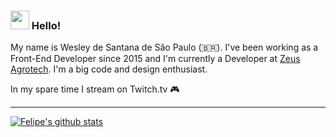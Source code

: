 ### <img src="https://media.giphy.com/media/hvRJCLFzcasrR4ia7z/giphy.gif" width="30px"> Hello!

My name is Wesley de Santana de São Paulo (🇧🇷). I've been working as a Front-End Developer since 2015 and I'm currently a Developer at [Zeus Agrotech](https://www.zeusagro.com/). I'm a big code and design enthusiast.

In my spare time I stream on Twitch.tv :video_game:
____

[![Felipe's github stats](https://github-readme-stats.vercel.app/api?username=wesley-santana&theme=dark&show_icons=true&count_private=true&role=OWNER,COLLABORATOR)](https://github.com/wesley-santana)
